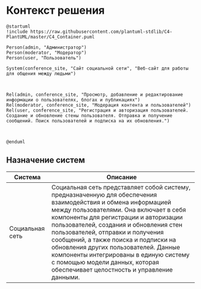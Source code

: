 # Контекст решения
<!-- Окружение системы (роли, участники, внешние системы) и связи системы с ним. Диаграмма контекста C4 и текстовое описание. 
-->
```plantuml
@startuml
!include https://raw.githubusercontent.com/plantuml-stdlib/C4-PlantUML/master/C4_Container.puml

Person(admin, "Администратор")
Person(moderator, "Модератор")
Person(user, "Пользователь")

System(conference_site, "Сайт социальной сети", "Веб-сайт для работы для общения между людьми")



Rel(admin, conference_site, "Просмотр, добавление и редактирование информации о пользователях, блогах и публикациях")
Rel(moderator, conference_site, "Модерация контента и пользователей")
Rel(user, conference_site, "Регистрация и авторизация пользователей. Создание и обновление стены пользователя. Отправка и получение сообщений. Поиск пользователей и подписка на их обновления.")



@enduml
```
## Назначение систем
|Система| Описание|
|-------|---------|
| Социальная сеть |Социальная сеть представляет собой систему, предназначенную для обеспечения взаимодействия и обмена информацией между пользователями. Она включает в себя компоненты для регистрации и авторизации пользователей, создания и обновления стен пользователей, отправки и получения сообщений, а также поиска и подписки на обновления других пользователей. Данные компоненты интегрированы в единую систему с помощью модели данных, которая обеспечивает целостность и управление данными. |

